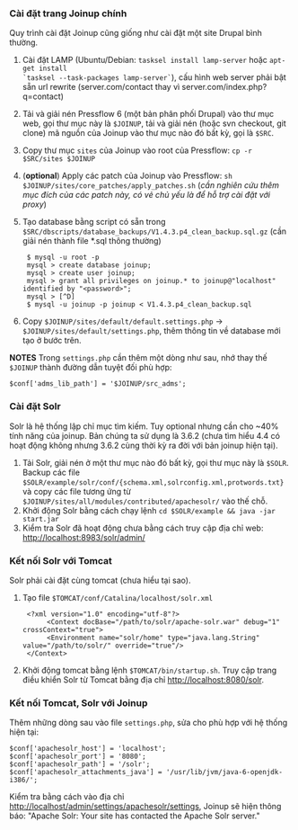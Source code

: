 ### Cài đặt trang Joinup chính

Quy trình cài đặt Joinup cũng giống như cài đặt một site Drupal bình thường.

1. Cài đặt LAMP (Ubuntu/Debian: `tasksel install lamp-server` hoặc <code>apt-get install \`tasksel --task-packages lamp-server\`</code>), cấu hình web server phải bật sẵn url rewrite (server.com/contact thay vì server.com/index.php?q=contact)
2. Tải và giải nén Pressflow 6 (một bản phân phối Drupal) vào thư mục web, gọi thư mục này là `$JOINUP`, tải và giải nén (hoặc svn checkout, git clone) mã nguồn của Joinup vào thư mục nào đó bất kỳ, gọi là `$SRC`.
3. Copy thư mục `sites` của Joinup vào root của Pressflow: `cp -r $SRC/sites $JOINUP`
4. (**optional**) Apply các patch của Joinup vào Pressflow: `sh $JOINUP/sites/core_patches/apply_patches.sh` (*cần nghiên cứu thêm mục đích của các patch này, có vẻ chủ yếu là để hỗ trợ cài đặt với proxy*)
5. Tạo database bằng script có sẵn trong `$SRC/dbscripts/database_backups/V1.4.3.p4_clean_backup.sql.gz` (cần giải nén thành file *.sql thông thường)
    
        $ mysql -u root -p
        mysql > create database joinup;
        mysql > create user joinup;
        mysql > grant all privileges on joinup.* to joinup@"localhost" identified by "<password>";
        mysql > [^D]
        $ mysql -u joinup -p joinup < V1.4.3.p4_clean_backup.sql

6. Copy `$JOINUP/sites/default/default.settings.php` -> `$JOINUP/sites/default/settings.php`, thêm thông tin về database mới tạo ở bước trên.

**NOTES**
Trong `settings.php` cần thêm một dòng như sau, nhớ thay thế `$JOINUP` thành đường dẫn tuyệt đối phù hợp:

    $conf['adms_lib_path'] = '$JOINUP/src_adms';


### Cài đặt Solr

Solr là hệ thống lập chỉ mục tìm kiếm. Tuy optional nhưng cần cho ~40% tính năng của joinup. Bản chúng ta sử dụng là 3.6.2 (chưa tìm hiểu 4.4 có hoạt động không nhưng 3.6.2 cùng thời kỳ ra đời với bản joinup hiện tại).


1. Tải Solr, giải nén ở một thư mục nào đó bất kỳ, gọi thư mục này là `$SOLR`. Backup các file `$SOLR/example/solr/conf/{schema.xml,solrconfig.xml,protwords.txt}` và copy các file tương ứng từ `$JOINUP/sites/all/modules/contributed/apachesolr/` vào thế chỗ.
2. Khởi động Solr bằng cách chạy lệnh `cd $SOLR/example && java -jar start.jar`
3. Kiểm tra Solr đã hoạt động chưa bằng cách truy cập địa chỉ web: <http://localhost:8983/solr/admin/>


### Kết nối Solr với Tomcat

Solr phải cài đặt cùng tomcat (chưa hiểu tại sao).

1. Tạo file `$TOMCAT/conf/Catalina/localhost/solr.xml`

        <?xml version="1.0" encoding="utf-8"?>
             <Context docBase="/path/to/solr/apache-solr.war" debug="1" crossContext="true">
             <Environment name="solr/home" type="java.lang.String" value="/path/to/solr/" override="true"/>
        </Context>
2. Khởi động tomcat bằng lệnh `$TOMCAT/bin/startup.sh`. Truy cập trang điều khiển Solr từ Tomcat bằng địa chỉ <http://localhost:8080/solr>.

### Kết nối Tomcat, Solr với Joinup

Thêm những dòng sau vào file `settings.php`, sửa cho phù hợp với hệ thống hiện tại:

    $conf['apachesolr_host'] = 'localhost';
    $conf['apachesolr_port'] = '8080';
    $conf['apachesolr_path'] = '/solr';
    $conf['apachesolr_attachments_java'] = '/usr/lib/jvm/java-6-openjdk-i386/';
    
Kiểm tra bằng cách vào địa chỉ <http://localhost/admin/settings/apachesolr/settings>, Joinup sẽ hiện thông báo:
"Apache Solr: Your site has contacted the Apache Solr server."